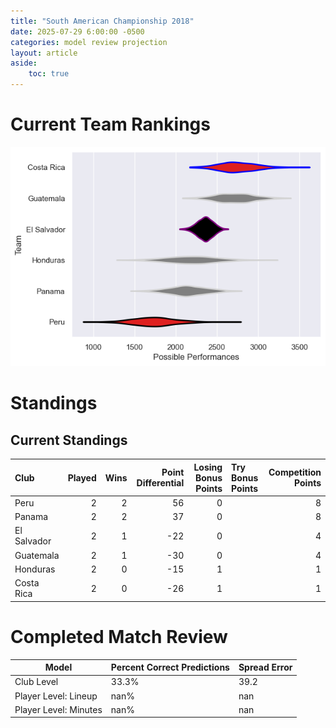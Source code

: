 ```yaml
---  
title: "South American Championship 2018"  
date: 2025-07-29 6:00:00 -0500  
categories: model review projection  
layout: article  
aside:  
    toc: true  
---
```

# Current Team Rankings


![Club Rankings](plots/rankings_South_American_Championship_2018.png)
# Standings

## Current Standings


| Club        |   Played |   Wins |   Point Differential |   Losing Bonus Points | Try Bonus Points   |   Competition Points |
|:------------|---------:|-------:|---------------------:|----------------------:|:-------------------|---------------------:|
| Peru        |        2 |      2 |                   56 |                     0 |                    |                    8 |
| Panama      |        2 |      2 |                   37 |                     0 |                    |                    8 |
| El Salvador |        2 |      1 |                  -22 |                     0 |                    |                    4 |
| Guatemala   |        2 |      1 |                  -30 |                     0 |                    |                    4 |
| Honduras    |        2 |      0 |                  -15 |                     1 |                    |                    1 |
| Costa Rica  |        2 |      0 |                  -26 |                     1 |                    |                    1 |



# Completed Match Review


| Model | Percent Correct Predictions | Spread Error |
| ------ | ------ | ------ |
| Club Level | 33.3% | 39.2 |
| Player Level: Lineup | nan% | nan |
| Player Level: Minutes | nan% | nan |

